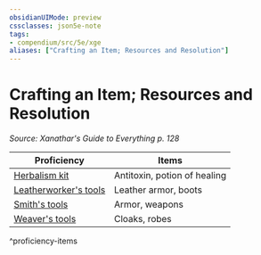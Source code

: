 ```yaml
---
obsidianUIMode: preview
cssclasses: json5e-note
tags:
- compendium/src/5e/xge
aliases: ["Crafting an Item; Resources and Resolution"]
---
```

# Crafting an Item; Resources and Resolution
*Source: Xanathar's Guide to Everything p. 128* 

| Proficiency | Items |
|-------------|-------|
| [Herbalism kit](/2-Mechanics/CLI/items/herbalism-kit.md) | Antitoxin, potion of healing |
| [Leatherworker's tools](/2-Mechanics/CLI/items/leatherworkers-tools.md) | Leather armor, boots |
| [Smith's tools](/2-Mechanics/CLI/items/smiths-tools.md) | Armor, weapons |
| [Weaver's tools](/2-Mechanics/CLI/items/weavers-tools.md) | Cloaks, robes |
^proficiency-items